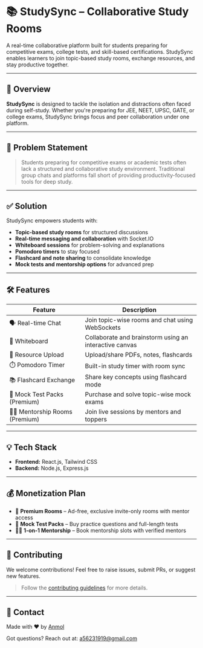 # 📚 StudySync – Collaborative Study Rooms

A real-time collaborative platform built for students preparing for competitive exams, college tests, and skill-based certifications. StudySync enables learners to join topic-based study rooms, exchange resources, and stay productive together.

---

## 🚀 Overview

**StudySync** is designed to tackle the isolation and distractions often faced during self-study. Whether you're preparing for JEE, NEET, UPSC, GATE, or college exams, StudySync brings focus and peer collaboration under one platform.

---

## 🧠 Problem Statement

> Students preparing for competitive exams or academic tests often lack a structured and collaborative study environment. Traditional group chats and platforms fall short of providing productivity-focused tools for deep study.

---

## ✅ Solution

StudySync empowers students with:

- **Topic-based study rooms** for structured discussions  
- **Real-time messaging and collaboration** with Socket.IO  
- **Whiteboard sessions** for problem-solving and explanations  
- **Pomodoro timers** to stay focused  
- **Flashcard and note sharing** to consolidate knowledge  
- **Mock tests and mentorship options** for advanced prep

---

## 🛠️ Features

| Feature | Description |
|--------|-------------|
| 🗣️ Real-time Chat | Join topic-wise rooms and chat using WebSockets |
| 🎨 Whiteboard | Collaborate and brainstorm using an interactive canvas |
| 📁 Resource Upload | Upload/share PDFs, notes, flashcards |
| ⏱️ Pomodoro Timer | Built-in study timer with room sync |
| 📚 Flashcard Exchange | Share key concepts using flashcard mode |
| 🧪 Mock Test Packs (Premium) | Purchase and solve topic-wise mock exams |
| 👨‍🏫 Mentorship Rooms (Premium) | Join live sessions by mentors and toppers |

---

## 💡 Tech Stack

- **Frontend:** React.js, Tailwind CSS  
- **Backend:** Node.js, Express.js  

---

## 💰 Monetization Plan

- 🔐 **Premium Rooms** – Ad-free, exclusive invite-only rooms with mentor access  
- 🧪 **Mock Test Packs** – Buy practice questions and full-length tests  
- 👨‍🏫 **1-on-1 Mentorship** – Book mentorship slots with verified mentors  

---

## 🤝 Contributing

We welcome contributions! Feel free to raise issues, submit PRs, or suggest new features.

> Follow the [contributing guidelines](CONTRIBUTING.md) for more details.

---

## 📧 Contact

Made with ❤️ by [Anmol](https://github.com/AnmolGithubx)

Got questions? Reach out at: [a56231919@gmail.com](mailto:a56231919@gmail.com)
